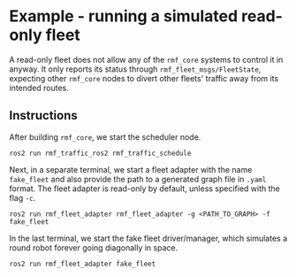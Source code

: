 # Example - running a simulated read-only fleet

A read-only fleet does not allow any of the `rmf_core` systems to control it in anyway. It only reports its status through `rmf_fleet_msgs/FleetState`, expecting other `rmf_core` nodes to divert other fleets' traffic away from its intended routes.

## Instructions

After building `rmf_core`, we start the scheduler node.

```
ros2 run rmf_traffic_ros2 rmf_traffic_schedule
```

Next, in a separate terminal, we start a fleet adapter with the name `fake_fleet` and also provide the path to a generated graph file in `.yaml` format. The fleet adapter is read-only by default, unless specified with the flag `-c`.

```
ros2 run rmf_fleet_adapter rmf_fleet_adapter -g <PATH_TO_GRAPH> -f fake_fleet
```

In the last terminal, we start the fake fleet driver/manager, which simulates a round robot forever going diagonally in space.

```
ros2 run rmf_fleet_adapter fake_fleet
```
